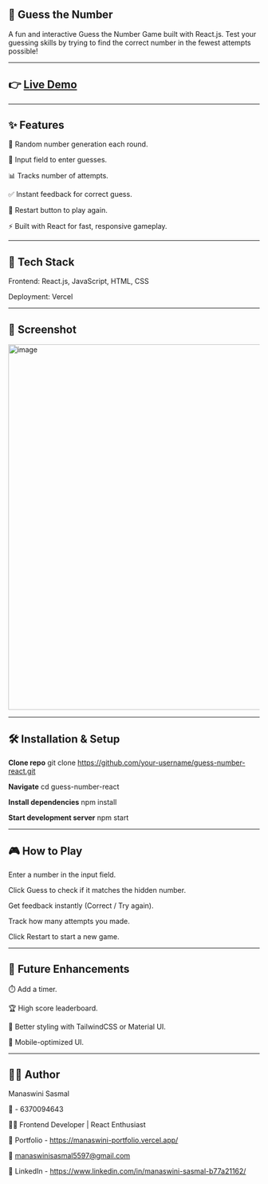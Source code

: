 ## 🎲 Guess the Number

A fun and interactive Guess the Number Game built with React.js.
Test your guessing skills by trying to find the correct number in the fewest attempts possible!

---

## 👉 [Live Demo](https://guess-number-react-xi.vercel.app/)

---

## ✨ Features

🔢 Random number generation each round.

🎯 Input field to enter guesses.

📊 Tracks number of attempts.

✅ Instant feedback for correct guess.

🔁 Restart button to play again.

⚡ Built with React for fast, responsive gameplay.

---

## 🚀 Tech Stack

Frontend: React.js, JavaScript, HTML, CSS

Deployment: Vercel


---

## 📸 Screenshot

<img width="1363" height="731" alt="image" src="https://github.com/user-attachments/assets/277d44c2-cd6c-4d89-8ba7-da091bd9201c" />

---

## 🛠️ Installation & Setup

**Clone repo**
git clone https://github.com/your-username/guess-number-react.git

**Navigate**
cd guess-number-react

**Install dependencies**
npm install

**Start development server**
npm start


---

## 🎮 How to Play

Enter a number in the input field.

Click Guess to check if it matches the hidden number.

Get feedback instantly (Correct / Try again).

Track how many attempts you made.

Click Restart to start a new game.

---

## 🔮 Future Enhancements

⏱️ Add a timer.

🏆 High score leaderboard.

🎨 Better styling with TailwindCSS or Material UI.

📱 Mobile-optimized UI.

----

## 🙋‍♀️ Author

Manaswini Sasmal

📲 - 6370094643

👩‍💻 Frontend Developer | React Enthusiast

🔗 Portfolio - https://manaswini-portfolio.vercel.app/

📧 manaswinisasmal5597@gmail.com

🔗 LinkedIn - https://www.linkedin.com/in/manaswini-sasmal-b77a21162/
